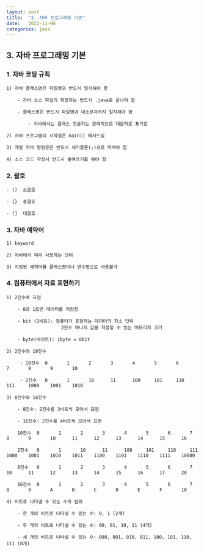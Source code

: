 ```yaml
---
layout: post
title:  "3. 자바 프로그래밍 기본"
date:   2022-11-06
categories: java
---
```


## 3. 자바 프로그래밍 기본

### 1. 자바 코딩 규칙

    1) 자바 클래스명은 파일명과 반드시 일치해야 함

        - 자바 소스 파일의 확장자는 반드시 .java로 끝나야 함

        - 클래스명은 반드시 파일명과 대소문자까지 일치해야 함

            - 자바에서는 클래스 첫글자는 관례적으로 대문자로 표기함

    2) 자바 프로그램의 시작점은 main() 메서드임

    3) 개발 자바 명령문은 반드시 세미콜론(;)으로 마쳐야 함

    4) 소스 코드 작성시 반드시 들여쓰기를 해야 함

### 2. 괄호

    - ()  소괄호
    
    - {}  중괄호
    
    - []  대괄호

### 3. 자바 예약어

    1) keyword

    2) 자바에서 미리 사용하는 단어

    3) 지정된 예약어를 클래스명이나 변수명으로 사용불가

### 4. 컴퓨터에서 자료 표현하기

    1) 2진수로 표현

        - 0과 1로만 데이터를 저장함

        - bit (1비트): 컴퓨터가 표현하는 데이터의 최소 단위
                        2진수 하나의 값을 저장할 수 있는 메모리의 크기

        - byte(바이트): 1byte = 8bit

    2) 2진수와 10진수

         - 10진수  0       1       2       3       4       5       6       7       8       9       10

         - 2진수   0       1       10      11      100     101     110     111     1000    1001    1010

    3) 8진수와 16진수

        - 8진수: 2진수를 3비트씩 모아서 표현

        - 16진수: 2진수를 4비트씩 모아서 표현

        10진수  0       1       2       3       4       5       6       7       8       9       10      11      12      13      14      15      16
        
        2진수   0       1       10      11      100     101     110     111     1000    1001    1010    1011    1100    1101    1110    1111    10000
        
        8진수   0       1       2       3       4       5       6       7       10      11      12      13      14      15      16      17      20
        
        16진수  0       1       2       3       4       5       6       7       8       9       A       B       C       D       E       F       10

    4) 비트로 나타낼 수 있는 수의 범위

        - 한 개의 비트로 나타낼 수 있는 수: 0, 1 (2개)

        - 두 개의 비트로 나타낼 수 있는 수: 00, 01, 10, 11 (4개)

        - 세 개의 비트로 나타낼 수 있는 수: 000, 001, 010, 011, 100, 101, 110, 111 (8개)
